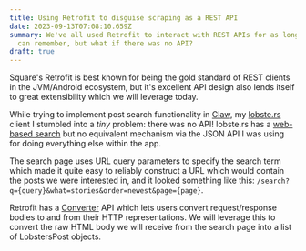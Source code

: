 ```yaml
---
title: Using Retrofit to disguise scraping as a REST API
date: 2023-09-13T07:08:10.659Z
summary: We've all used Retrofit to interact with REST APIs for as long as we
  can remember, but what if there was no API?
draft: true
---
```

Square's Retrofit is best known for being the gold standard of REST clients in the JVM/Android ecosystem, but it's excellent API design also lends itself to great extensibility which we will leverage today.



While trying to implement post search functionality in [Claw](https://msfjarvis.dev/g/compose-lobsters), my [lobste.rs](https://lobste.rs) client I stumbled into a *tiny* problem: there was no API! lobste.rs has a [web-based search](https://lobste.rs/search) but no equivalent mechanism via the JSON API I was using for doing everything else within the app.



The search page uses URL query parameters to specify the search term which made it quite easy to reliably construct a URL which would contain the posts we were interested in, and it looked something like this: `/search?q={query}&what=stories&order=newest&page={page}`.



Retrofit has a [Converter](https://github.com/square/retrofit/blob/40c4326e2c608a07d2709bfe9544cb1d12850d11/retrofit/src/main/java/retrofit2/Converter.java) API which lets users convert request/response bodies to and from their HTTP representations. We will leverage this to convert the raw HTML body we will receive from the search page into a list of LobstersPost objects.